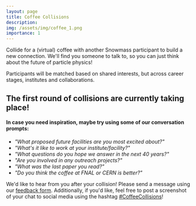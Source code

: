 ```yaml
---
layout: page
title: Coffee Collisions
description: 
img: /assets/img/coffee_1.png
importance: 1
---
```


<p>Collide for a (virtual) coffee with another Snowmass participant to build a new connection. We'll find you someone to talk to, so you can just think about the future of particle physics!</p>

<p>Participants will be matched based on shared interests, but across career stages, institutes and collaborations.</p>

<p><h2>The first round of collisions are currently taking place!</h2></p>

<p><h4>In case you need inspiration, maybe try using some of our conversation prompts:</h4></p>

<p>
	<ul>
		<li><i>"What proposed future facilities are you most excited about?"</i></li>
		<li><i>"What's it like to work at your institute/facility?"</i></li>
		<li><i>"What questions do you hope we answer in the next 40 years?"</i></li>
		<li><i>"Are you involved in any outreach projects?"</i></li>
		<li><i>"What was the last paper you read?"</i></li>
		<li><i>"Do you think the coffee at FNAL or CERN is better?"</i></li>
	</ul>
</p>

<p>We'd like to hear from you after your collision! Please send a message using our <a href="https://docs.google.com/forms/d/e/1FAIpQLSfByzlBcbpX_Aq_BD2Wz0hkKw9ix6hu7wxVgFDNsLw-1VwFzw/viewform?usp=sf_link">feedback form</a>. Additionally, if you'd like, feel free to post a screenshot of your chat to social media using the hashtag <a href="https://twitter.com/search?q=%23coffeecollisions">#CoffeeCollisions</a>!</p>
